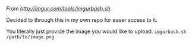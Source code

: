 *From http://imgur.com/tools/imgurbash.sh*

Decided to through this in my own repo for easer access to it.

You literally just provide the image you would like to upload.
`imgurbash.sh /path/to/image.png`

